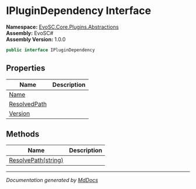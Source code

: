 ﻿<!--  
  <auto-generated>   
    The contents of this file were generated by a tool.  
    Changes to this file may be list if the file is regenerated  
  </auto-generated>   
-->

# IPluginDependency Interface

**Namespace:** [EvoSC.Core.Plugins.Abstractions](../index.md)  
**Assembly:** EvoSC\#  
**Assembly Version:** 1.0.0

```csharp
public interface IPluginDependency
```

## Properties

| Name                                       | Description |
| ------------------------------------------ | ----------- |
| [Name](properties/Name.md)                 |             |
| [ResolvedPath](properties/ResolvedPath.md) |             |
| [Version](properties/Version.md)           |             |

## Methods

| Name                                          | Description |
| --------------------------------------------- | ----------- |
| [ResolvePath(string)](methods/ResolvePath.md) |             |

___

*Documentation generated by [MdDocs](https://github.com/ap0llo/mddocs)*
